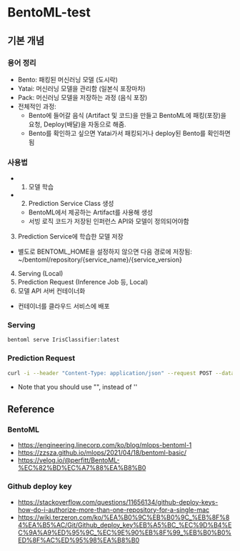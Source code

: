 # BentoML-test


## 기본 개념

### 용어 정리

- Bento: 패킹된 머신러닝 모델 (도시락)
- Yatai: 머신러닝 모델을 관리함 (일본식 포장마차)
- Pack: 머신러닝 모델을 저장하는 과정 (음식 포장)
- 전체적인 과정: 
  - Bento에 들어갈 음식 (Artifact 및 코드)을 만들고 BentoML에 패킹(포장)을 요청, Deploy(배달)을 자동으로 해줌.
  - Bento를 확인하고 싶으면 Yatai가서 패킹되거나 deploy된 Bento를 확인하면 됨 
  
### 사용법

- 1. 모델 학습
- 2. Prediction Service Class 생성
  - BentoML에서 제공하는 Artifact를 사용해 생성
  - 서빙 로직 코드가 저장된 인퍼런스 API와 모델이 정의되어야함
3. Prediction Service에 학습한 모델 저장
  - 별도로 BENTOML_HOME을 설정하지 않으면 다음 경로에 저장됨: ~/bentoml/repository/{service_name}/{service_version}
4. Serving (Local)
5. Prediction Request (Inference Job 등, Local)
6. 모델 API 서버 컨테이너화
  - 컨테이너를 클라우드 서비스에 배포

### Serving

```bash
bentoml serve IrisClassifier:latest
```

### Prediction Request

```bash
curl -i --header "Content-Type: application/json" --request POST --data "[[5.1, 3.5, 1.4, 0.2]]" localhost:8898/predict
```

- Note that you should use "", instead of ''

## Reference

### BentoML
- https://engineering.linecorp.com/ko/blog/mlops-bentoml-1
- https://zzsza.github.io/mlops/2021/04/18/bentoml-basic/
- https://velog.io/@perfitt/BentoML-%EC%82%BD%EC%A7%88%EA%B8%B0

### Github deploy key
- https://stackoverflow.com/questions/11656134/github-deploy-keys-how-do-i-authorize-more-than-one-repository-for-a-single-mac
- https://wiki.terzeron.com/ko/%EA%B0%9C%EB%B0%9C_%EB%8F%84%EA%B5%AC/Git/Github_deploy_key%EB%A5%BC_%EC%9D%B4%EC%9A%A9%ED%95%9C_%EC%9E%90%EB%8F%99_%EB%B0%B0%ED%8F%AC%ED%95%98%EA%B8%B0
